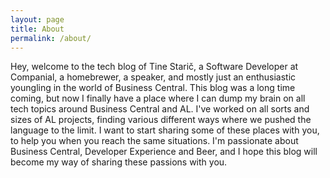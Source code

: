 ```yaml
---
layout: page
title: About
permalink: /about/
---
```


Hey, welcome to the tech blog of Tine Starič, a Software Developer at Companial, a homebrewer, a speaker, and mostly just an enthusiastic youngling in the world of Business Central. This blog was a long time coming, but now I finally have a place where I can dump my brain on all tech topics around Business Central and AL. I've worked on all sorts and sizes of AL projects, finding various different ways where we pushed the language to the limit. I want to start sharing some of these places with you, to help you when you reach the same situations. I'm passionate about Business Central, Developer Experience and Beer, and I hope this blog will become my way of sharing these passions with you. 